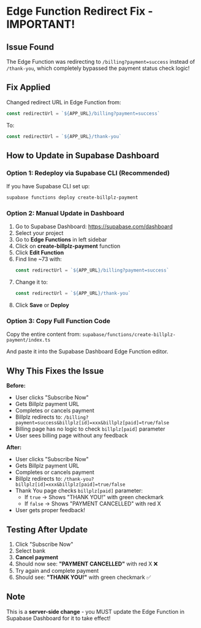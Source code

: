 # Edge Function Redirect Fix - IMPORTANT!

## Issue Found
The Edge Function was redirecting to `/billing?payment=success` instead of `/thank-you`, which completely bypassed the payment status check logic!

## Fix Applied
Changed redirect URL in Edge Function from:
```typescript
const redirectUrl = `${APP_URL}/billing?payment=success`
```

To:
```typescript
const redirectUrl = `${APP_URL}/thank-you`
```

## How to Update in Supabase Dashboard

### Option 1: Redeploy via Supabase CLI (Recommended)
If you have Supabase CLI set up:
```bash
supabase functions deploy create-billplz-payment
```

### Option 2: Manual Update in Dashboard
1. Go to Supabase Dashboard: https://supabase.com/dashboard
2. Select your project
3. Go to **Edge Functions** in left sidebar
4. Click on **create-billplz-payment** function
5. Click **Edit Function**
6. Find line ~73 with:
   ```typescript
   const redirectUrl = `${APP_URL}/billing?payment=success`
   ```
7. Change it to:
   ```typescript
   const redirectUrl = `${APP_URL}/thank-you`
   ```
8. Click **Save** or **Deploy**

### Option 3: Copy Full Function Code
Copy the entire content from:
`supabase/functions/create-billplz-payment/index.ts`

And paste it into the Supabase Dashboard Edge Function editor.

## Why This Fixes the Issue

**Before:**
- User clicks "Subscribe Now"
- Gets Billplz payment URL
- Completes or cancels payment
- Billplz redirects to: `/billing?payment=success&billplz[id]=xxx&billplz[paid]=true/false`
- Billing page has no logic to check `billplz[paid]` parameter
- User sees billing page without any feedback

**After:**
- User clicks "Subscribe Now"
- Gets Billplz payment URL
- Completes or cancels payment
- Billplz redirects to: `/thank-you?billplz[id]=xxx&billplz[paid]=true/false`
- Thank You page checks `billplz[paid]` parameter:
  - If `true` → Shows "THANK YOU!" with green checkmark
  - If `false` → Shows "PAYMENT CANCELLED" with red X
- User gets proper feedback!

## Testing After Update

1. Click "Subscribe Now"
2. Select bank
3. **Cancel payment**
4. Should now see: **"PAYMENT CANCELLED"** with red X ❌
5. Try again and complete payment
6. Should see: **"THANK YOU!"** with green checkmark ✅

## Note
This is a **server-side change** - you MUST update the Edge Function in Supabase Dashboard for it to take effect!
